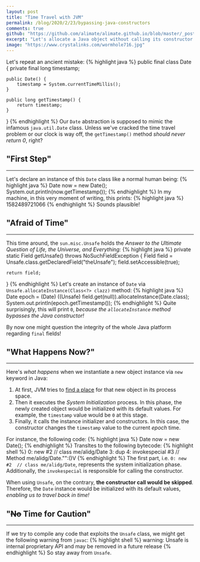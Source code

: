 ```yaml
---
layout: post
title: "Time Travel with JVM"
permalink: /blog/2020/2/23/bypassing-java-constructors
comments: true
github: "https://github.com/alimate/alimate.github.io/blob/master/_posts/2020-2-23-bypassing-java-constructor.md"
excerpt: "Let's allocate a Java object without calling its constructor!"
image: "https://www.crystalinks.com/wormhole716.jpg"
---
```

Let's repeat an ancient mistake:
{% highlight java %}
public final class Date {
    private final long timestamp;

    public Date() {
        timestamp = System.currentTimeMillis();
    }

    public long getTimestamp() {
        return timestamp;
    }
}
{% endhighlight %}
Our `Date` abstraction is supposed to mimic the infamous `java.util.Date` class. Unless we've cracked the time travel problem or our clock is way off, the `getTimestamp()` method *should never return 0*, right?

## "First Step"
---
Let's declare an instance of this `Date` class like a normal human being:
{% highlight java %}
Date now = new Date();
System.out.println(now.getTimestamp());
{% endhighlight %}
In my machine, in this very moment of writing, this prints:
{% highlight java %}
1582489721066
{% endhighlight %}
Sounds plausible!

## "Afraid of Time"
---
This time around, the `sun.misc.Unsafe` holds the *Answer to the Ultimate Question of Life, the Universe, and Everything:*
{% highlight java %}
private static Field getUnsafe() throws NoSuchFieldException {
    Field field = Unsafe.class.getDeclaredField("theUnsafe");
    field.setAccessible(true);

    return field;
}
{% endhighlight %}
Let's create an instance of `Date` via `Unsafe.allocateInstance(Class<?> clazz)` method:
{% highlight java %}
Date epoch = (Date) ((Unsafe) field.get(null)).allocateInstance(Date.class);
System.out.println(epoch.getTimestamp());
{% endhighlight %}
Quite surprisingly, this will print `0`, *because the `allocateInstance` method bypasses the Java constructor!*

By now one might question the integrity of the whole Java platform regarding `final` fields!

## "What Happens Now?"
---
Here's *what happens* when we instantiate a new object instance via `new` keyword in Java:
 1. At first, JVM tries to [find a place](https://alidg.me/blog/2019/6/21/tlab-jvm) for that new object in its process space.
 2. Then it executes the *System Initialization* process. In this phase, the newly created object would be initialized with its default values. For example, the `timestamp` value would be `0` at this stage.
 3. Finally, it calls the instance initializer and constructors. In this case, the constructor changes the `timestamp` value to the current *epoch* time.

For instance, the following code:
{% highlight java %}
Date now = new Date();
{% endhighlight %}
Transltes to the following bytecode:
{% highlight shell %}
0: new           #2  // class me/alidg/Date
3: dup
4: invokespecial #3 // Method me/alidg/Date."<init>":()V
{% endhighlight %}
The first part, i.e. `0: new #2  // class me/alidg/Date`, represents the system initialization phase. Additionally, the `invokespecial` is responsible for calling the constructor.

When using `Unsafe`, on the contrary, **the constructor call would be skipped**. Therefore, the `Date` instance would be initialized with its default values, *enabling us to travel back in time!*

## "<del>No</del> Time for Caution"
---
If we try to compile any code that exploits the `Unsafe` class, we might get the following warning from `javac`:
{% highlight shell %}
warning: Unsafe is internal proprietary API and may be removed in a future release
{% endhighlight %}
So stay away from `Unsafe`.